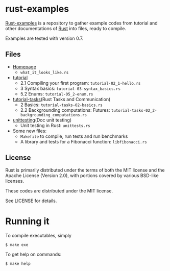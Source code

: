 rust-examples
=============

[Rust-examples](https://github.com/eliovir/rust-examples) is a repository to
gather example codes from tutorial and other documentations of
[Rust](http://www.rust-lang.org/) into files, ready to compile.

Examples are tested with version 0.7.

## Files

* [Homepage](http://www.rust-lang.org/)
  * `what_it_looks_like.rs`
* [tutorial]
  * 2.1 Compiling your first program: `tutorial-02_1-hello.rs`
  * 3 Syntax basics: `tutorial-03-syntax_basics.rs`
  * 5.2 Enums: `tutorial-05_2-enum.rs`
* [tutorial-tasks](Rust Tasks and Communication)
  * 2 Basics: `tutorial-tasks-02-basics.rs`
  * 2.2 Backgrounding computations: Futures: `tutorial-tasks-02_2-backgrounding_computations.rs`
* [unittesting](Doc unit testing)
  * Unit testing in Rust: `unittests.rs`
* Some new files:
  * `Makefile` to compile, run tests and run benchmarks
  * A library and tests for a Fibonacci function: `libfibonacci.rs` 

[tutorial]: http://static.rust-lang.org/doc/0.7/tutorial.html
[tutorial-tasks]: http://static.rust-lang.org/doc/0.7/tutorial-tasks.html
[unittesting]: https://github.com/mozilla/rust/wiki/Doc-unit-testing

## License

Rust is primarily distributed under the terms of both the MIT license
and the Apache License (Version 2.0), with portions covered by various
BSD-like licenses.

These codes are distributed under the MIT license.

See LICENSE for details.

# Running it

To compile executables, simply

```bash
$ make exe
```

To get help on commands:

```bash
$ make help
```

